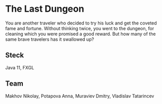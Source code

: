 # The Last Dungeon
You are another traveler who decided to try his luck and get the coveted fame and fortune.
Without thinking twice, you went to the dungeon, for cleaning which you were promised a good reward.
But how many of the same brave travelers has it swallowed up?
## Steck
Java 11, FXGL
## Team
Makhov Nikolay, Potapova Anna, Muraviev Dmitry, Vladislav Tatarincev
